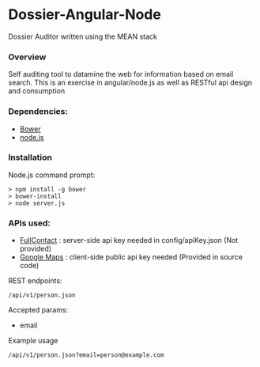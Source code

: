 # Dossier-Angular-Node
Dossier Auditor written using the MEAN stack 

### Overview
Self auditing tool to datamine the web for information based on email search.  This is an exercise in angular/node.js as well as RESTful api design and consumption

### Dependencies:

* [Bower](http://bower.io/)
* [node.js](https://nodejs.org/)


### Installation

Node.js command prompt:
``` 
> npm install -g bower
> bower-install
> node server.js
````

### APIs used:
* [FullContact](https://www.fullcontact.com/) : server-side api key needed in config/apiKey.json (Not provided)
* [Google Maps](https://developers.google.com/maps/) : client-side public api key needed (Provided in source code)

REST endpoints:
```
/api/v1/person.json
```
Accepted params:
* email

Example usage
```
/api/v1/person.json?email=person@example.com
```